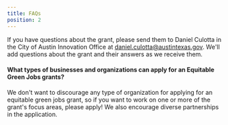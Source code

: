```yaml
---
title: FAQs
position: 2
---
```


If you have questions about the grant, please send them to Daniel Culotta in the City of Austin Innovation Office at [daniel.culotta@austintexas.gov](mailto:daniel.culotta@austintexas.gov). We'll add questions about the grant and their answers as we receive them.

#### What types of businesses and organizations can apply for an Equitable Green Jobs grants?

We don't want to discourage any type of organization for applying for an equitable green jobs grant, so if you want to work on one or more of the grant's focus areas, please apply! We also encourage diverse partnerships in the application.
